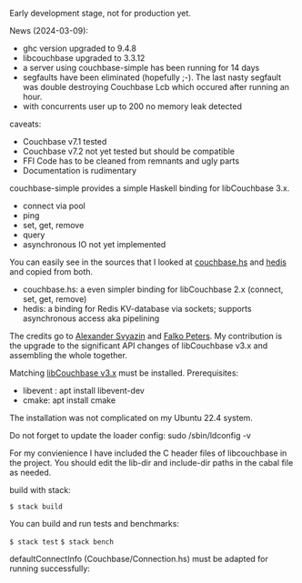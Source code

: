 Early development stage, not for production yet.

News (2024-03-09):

- ghc version upgraded to 9.4.8
- libcouchbase upgraded to 3.3.12
- a server using couchbase-simple has been running for 14 days
- segfaults have been eliminated (hopefully ;-).
  The last nasty segfault was double destroying Couchbase Lcb which occured after running an hour.
- with concurrents user up to 200 no memory leak detected

caveats:

- Couchbase v7.1 tested
- Couchbase v7.2 not yet tested but should be compatible
- FFI Code has to be cleaned from remnants and ugly parts
- Documentation is rudimentary


couchbase-simple provides a simple Haskell binding for libCouchbase 3.x.

- connect via pool
- ping
- set, get, remove
- query
- asynchronous IO not yet implemented

You can easily see in the sources that I looked at [couchbase.hs](https://github.com/asvyazin/libcouchbase.hs) and
[hedis](https://github.com/informatikr/hedis) and copied from both.

- couchbase.hs: a even simpler binding for libCouchbase 2.x (connect, set, get, remove)
- hedis: a binding for Redis KV-database via sockets; supports asynchronous access aka pipelining

The credits go to [Alexander Svyazin](https://github.com/asvyazin) and  [Falko Peters](https://github.com/informatikr).
My contribution is the upgrade to the significant API changes of libCouchbase v3.x and assembling the whole together. 

Matching [libCouchbase v3.x](https://github.com/couchbase/libcouchbase) must be installed.
Prerequisites:

- libevent : apt install libevent-dev
- cmake: apt install cmake

The installation was not complicated on my Ubuntu 22.4 system.

Do not forget to update the loader config: sudo /sbin/ldconfig -v

For my convienience I have included the C header files of libcouchbase in the project.
You should edit the lib-dir and include-dir paths in the cabal file as needed.

build with stack:

`$ stack build`

You can build and run tests and benchmarks:

`$ stack test`
`$ stack bench`

defaultConnectInfo (Couchbase/Connection.hs) must be adapted for running successfully:



